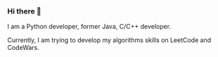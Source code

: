 ### Hi there 👋

I am a Python developer, former Java, C/C++ developer.

Currently, I am trying to develop my algorithms skills on LeetCode and CodeWars.

<!--
<p align="center">
  <a href="https://www.codewars.com/users/yurii_karabas">
    <img src="https://www.codewars.com/users/yurii_karabas/badges/micro"/>
  </a>
  <a href="https://leetcode.com/uriyyo/">
    <img src="https://lc.coding.gs/v1/ranking/uriyyo.svg?logo=leetcode">
    <img src="https://lc.coding.gs/v1/solved/uriyyo.svg">
    <img src="https://lc.coding.gs/v1/solved-rate/uriyyo.svg">
  </a>
</p>
-->
<!--
<p align="center">
   <a href="https://github.com/uriyyo/coding-challenges">
      <img src="https://github-readme-stats.vercel.app/api/pin/?username=uriyyo&repo=coding-challenges"/>
   </a>
</p>
-->
